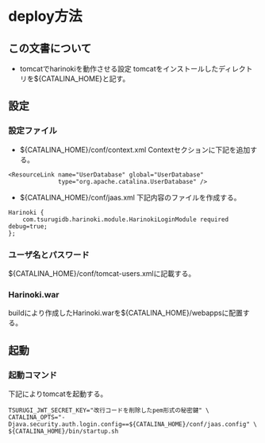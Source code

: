 # deploy方法

## この文書について

* tomcatでharinokiを動作させる設定
tomcatをインストールしたディレクトリを${CATALINA_HOME}と記す。

## 設定
### 設定ファイル
* ${CATALINA_HOME}/conf/context.xml
Contextセクションに下記を追加する。
```
<ResourceLink name="UserDatabase" global="UserDatabase"
              type="org.apache.catalina.UserDatabase" />
```

* ${CATALINA_HOME}/conf/jaas.xml
下記内容のファイルを作成する。
```
Harinoki {
    com.tsurugidb.harinoki.module.HarinokiLoginModule required debug=true;
};
```

### ユーザ名とパスワード
${CATALINA_HOME}/conf/tomcat-users.xmlに記載する。

### Harinoki.war
buildにより作成したHarinoki.warを${CATALINA_HOME}/webappsに配置する。

## 起動
### 起動コマンド
下記によりtomcatを起動する。
```
TSURUGI_JWT_SECRET_KEY="改行コードを削除したpem形式の秘密鍵" \
CATALINA_OPTS="-Djava.security.auth.login.config==${CATALINA_HOME}/conf/jaas.config" \
${CATALINA_HOME}/bin/startup.sh
```
